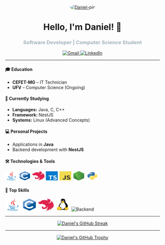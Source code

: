<div align="center">
  <a href="https://github.com/danieldevzx">
    <img style="border-radius: 50%;" alt="Daniel-pic" height="150" src="https://user-images.githubusercontent.com/86479460/222490024-992c8c39-4986-45fc-85e5-6c45ccd80e81.png">
  </a>
  <h1>Hello, I'm Daniel! 👋</h1>
  <h3 style="color:#A3B4BF;">Software Developer | Computer Science Student</h3>
</div>

<!-- Seção de Contato (mais visível no topo) -->
<div align="center" style="margin-top: 10px;">
  <a href="mailto:danielmartinsdev@gmail.com">
    <img src="https://img.shields.io/badge/-Gmail-%23333?style=for-the-badge&logo=gmail&logoColor=white" alt="Gmail">
  </a>
  <a href="https://www.linkedin.com/in/danieldevzx/" target="_blank">
    <img src="https://img.shields.io/badge/-LinkedIn-%230077B5?style=for-the-badge&logo=linkedin&logoColor=white" alt="LinkedIn">
  </a>
</div>

---

#### 🎓 Education
- **CEFET-MG** – IT Technician
- **UFV** – Computer Science (Ongoing)

#### 🌱 Currently Studying
- **Languages:** Java, C, C++
- **Framework:** NestJS
- **Systems:** Linux (Advanced Concepts)

#### 💻 Personal Projects
- Applications in **Java**
- Backend development with **NestJS**

#### 🛠 Technologies & Tools
<div style="display: inline-block;">
  <img alt="Java" height="30" width="40" src="https://raw.githubusercontent.com/devicons/devicon/master/icons/java/java-original.svg" title="Java">
  <img alt="C" height="30" width="40" src="https://raw.githubusercontent.com/devicons/devicon/master/icons/c/c-original.svg" title="C">
  <img alt="NestJS" height="30" width="40" src="https://github.com/devicons/devicon/blob/master/icons/nestjs/nestjs-original.svg" title="NestJS">
  <img alt="TypeScript" height="30" width="40" src="https://raw.githubusercontent.com/devicons/devicon/master/icons/typescript/typescript-original.svg" title="TypeScript">
  <img alt="JavaScript" height="30" width="40" src="https://raw.githubusercontent.com/devicons/devicon/master/icons/javascript/javascript-original.svg" title="JavaScript">
  <img alt="NodeJS" height="30" width="40" src="https://raw.githubusercontent.com/devicons/devicon/master/icons/nodejs/nodejs-original.svg" title="NodeJS">
  <img alt="Python" height="30" width="40" src="https://raw.githubusercontent.com/devicons/devicon/master/icons/python/python-original.svg" title="Python">
</div>

#### 💪 Top Skills
<div style="display: inline-block;">
  <img alt="Java" height="40" width="50" src="https://raw.githubusercontent.com/devicons/devicon/master/icons/java/java-original.svg" title="Java">
  <img alt="C" height="40" width="50" src="https://raw.githubusercontent.com/devicons/devicon/master/icons/c/c-original.svg" title="C">
  <img alt="NestJS" height="40" width="50" src="https://github.com/devicons/devicon/blob/master/icons/nestjs/nestjs-original.svg" title="NestJS">
  <img alt="Linux" height="40" width="50" src="https://github.com/devicons/devicon/blob/master/icons/linux/linux-original.svg" title="Linux">
  <img alt="Backend" height="40" width="50" src="https://img.icons8.com/color/48/000000/api.png" title="Backend Development">
</div>

---

<div align="center" style="margin-top: 10px;">
  <a href="https://github.com/danieldevzx">
    <img src="https://github-readme-streak-stats.herokuapp.com/?user=danieldevzx&theme=dark&background=0D1117&ring=A3B4BF&fire=A3B4BF&currStreakNum=A3B4BF&currStreakLabel=A3B4BF&sideNums=A3B4BF&sideLabels=A3B4BF" alt="Daniel's GitHub Streak" />
  </a>
</div>

---

<!-- Seção dos displays do GitHub movida para o final -->
<div align="center" style="margin-top: 10px;">
  <a href="https://github.com/danieldevzx">
    <img src="https://github-profile-trophy.vercel.app/?username=danieldevzx&theme=radical" alt="Daniel's GitHub Trophy" />
  </a>
</div>


